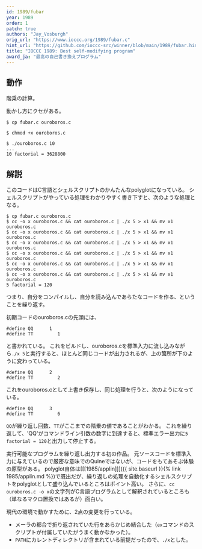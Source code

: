 ```yaml
---
id: 1989/fubar
year: 1989
order: 1
patch: true
authors: "Jay_Vosburgh"
orig_url: "https://www.ioccc.org/1989/fubar.c"
hint_url: "https://github.com/ioccc-src/winner/blob/main/1989/fubar.hint"
title: "IOCCC 1989: Best self-modifying program"
award_ja: "最高の自己書き換えプログラム"
---
```


## 動作

階乗の計算。

動かし方にクセがある。

```
$ cp fubar.c ouroboros.c

$ chmod +x ouroboros.c

$ ./ouroboros.c 10
...
10 factorial = 3628800
```

## 解説

このコードはC言語とシェルスクリプトのかんたんなpolyglotになっている。
シェルスクリプトがやっている処理をわかりやすく書き下すと、次のような処理となる。

```
$ cp fubar.c ouroboros.c
$ cc -o x ouroboros.c && cat ouroboros.c | ./x 5 > x1 && mv x1 ouroboros.c
$ cc -o x ouroboros.c && cat ouroboros.c | ./x 5 > x1 && mv x1 ouroboros.c
$ cc -o x ouroboros.c && cat ouroboros.c | ./x 5 > x1 && mv x1 ouroboros.c
$ cc -o x ouroboros.c && cat ouroboros.c | ./x 5 > x1 && mv x1 ouroboros.c
$ cc -o x ouroboros.c && cat ouroboros.c | ./x 5 > x1 && mv x1 ouroboros.c
$ cc -o x ouroboros.c && cat ouroboros.c | ./x 5 > x1 && mv x1 ouroboros.c
5 factorial = 120
```

つまり、自分をコンパイルし、自分を読み込んであらたなコードを作る、ということを繰り返す。

初期コードのouroboros.cの先頭には、

```
#define QQ      1
#define TT         1
```

と書かれている。
これをビルドし、ouroboros.cを標準入力に流し込みながら`./x 5`と実行すると、ほとんど同じコードが出力されるが、上の箇所が下のように変わっている。

```
#define QQ      2
#define TT         2
```

これをouroboros.cとして上書き保存し、同じ処理を行うと、次のようになっている。

```
#define QQ      3
#define TT         6
```

`QQ`が繰り返し回数、`TT`がここまでの階乗の値であることがわかる。
これを繰り返して、'QQ'がコマンドライン引数の数字に到達すると、標準エラー出力に`5 factorial = 120`と出力して停止する。

実行可能なプログラムを繰り返し出力する初の作品。
元ソースコードを標準入力に与えているので厳密な意味でのQuineではないが、コードをもてあそぶ体験の原型がある。
polyglot自体は[[[1985/applin]]]({{ site.baseurl }}{% link 1985/applin.md %})で既出だが、繰り返しの処理を自動化するシェルスクリプトをpolyglotとして盛り込んでいるところはポイント高い。
さらに、`cc ouroboros.c -o x`の文字列がC言語プログラムとして解釈されているところも（単なるマクロ置換ではあるが）面白い。

現代の環境で動かすために、2点の変更を行っている。

* メーラの都合で折り返されていた行をあらかじめ結合した（`ex`コマンドのスクリプトが付属していたがうまく動かなかった）。
* `PATH`にカレントディレクトリが含まれている前提だったので、`./x`とした。
